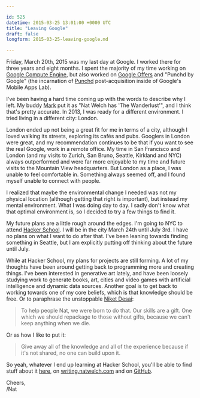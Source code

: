 ```yaml
---

id: 525
datetime: 2015-03-25 13:01:00 +0000 UTC
title: "Leaving Google"
draft: false
longform: 2015-03-25-leaving-google.md

---
```


Friday, March 20th, 2015 was my last day at Google. I worked there for three years and eight months. I spent the majority of my time working on [Google Compute Engine](http://techcrunch.com/2012/06/28/google-compute-engine/), but also worked on [Google Offers](https://en.wikipedia.org/wiki/Google_Offers) and "Punchd by Google" (the incarnation of [Punchd](http://getpunchd.com) post-acquisition inside of Google's Mobile Apps Lab).

I've been having a hard time coming up with the words to describe why I left. My buddy [Mark](http://markgius.com/) put it as "Nat Welch has 'The Wanderlust'", and I think that's pretty accurate. In 2013, I was ready for a different environment. I tried living in a different city: London.

London ended up not being a great fit for me in terms of a city, although I loved walking its streets, exploring its cafés and pubs. Googlers in London were great, and my recommendation continues to be that if you want to see the real Google, work in a remote office. My time in San Francisco and London (and my visits to Zurich, San Bruno, Seattle, Kirkland and NYC) always outperformed and were far more enjoyable to my time and future visits to the Mountain View headquarters. But London as a place, I was unable to feel comfortable in. Something always seemed off, and I found myself unable to connect with people.

I realized that maybe the environmental change I needed was not my physical location (although getting that right is important), but instead my mental environment. What I was doing day to day. I sadly don't know what that optimal environment is, so I decided to try a few things to find it.

My future plans are a little rough around the edges. I'm going to NYC to attend [Hacker School](http://hackerschool.com). I will be in the city March 24th until July 3rd. I have no plans on what I want to do after that. I've been leaning towards finding something in Seattle, but I am explicitly putting off thinking about the future until July.

While at Hacker School, my plans for projects are still forming. A lot of my thoughts have been around getting back to programming more and creating things. I've been interested in generative art lately, and have been loosely studying work to generate books, art, cities and video games with artificial intelligence and dynamic data sources. Another goal is to get back to working towards one of my core beliefs, which is that knowledge should be free. Or to paraphrase the unstoppable [Niket Desai](http://niket.com/):

 > To help people Nat, we were born to do that. Our skills are a gift. One which we should repackage to those without gifts, because we can't keep anything when we die.

Or as how I like to put it: 

 > Give away all of the knowledge and all of the experience because if it's not shared, no one can build upon it.

So yeah, whatever I end up learning at Hacker School, you'll be able to find stuff about it [here](http://pseudoweb.net/archives), on [writing.natwelch.com](http://writing.natwelch.com) and on [GitHub](http://github.com/icco).

Cheers,  
/Nat

